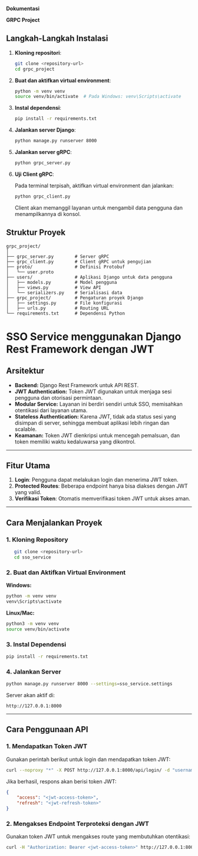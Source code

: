 **Dokumentasi**

**GRPC Project**
## Langkah-Langkah Instalasi

1. **Kloning repositori**:
   ```bash
   git clone <repository-url>
   cd grpc_project
   ```

2. **Buat dan aktifkan virtual environment**:
   ```bash
   python -m venv venv
   source venv/bin/activate  # Pada Windows: venv\Scripts\activate
   ```

3. **Instal dependensi**:
   ```bash
   pip install -r requirements.txt
   ```

4. **Jalankan server Django**:
   ```bash
   python manage.py runserver 8000
   ```

5. **Jalankan server gRPC**:
   ```bash
   python grpc_server.py
   ```

6. **Uji Client gRPC**:

   Pada terminal terpisah, aktifkan virtual environment dan jalankan:

   ```bash
   python grpc_client.py
   ```

   Client akan memanggil layanan untuk mengambil data pengguna dan menampilkannya di konsol.

## Struktur Proyek

```
grpc_project/
│
├── grpc_server.py        # Server gRPC
├── grpc_client.py        # Client gRPC untuk pengujian
├── proto/                # Definisi Protobuf
│   └── user.proto
├── users/                # Aplikasi Django untuk data pengguna
│   ├── models.py         # Model pengguna
│   ├── views.py          # View API
│   └── serializers.py    # Serialisasi data
├── grpc_project/         # Pengaturan proyek Django
│   ├── settings.py       # File konfigurasi
│   ├── urls.py           # Routing URL
└── requirements.txt      # Dependensi Python
```

# **SSO Service menggunakan Django Rest Framework dengan JWT**  

## **Arsitektur**  
- **Backend:** Django Rest Framework untuk API REST.
- **JWT Authentication:** Token JWT digunakan untuk menjaga sesi pengguna dan otorisasi permintaan.
- **Modular Service:** Layanan ini berdiri sendiri untuk SSO, memisahkan otentikasi dari layanan utama.
- **Stateless Authentication:** Karena JWT, tidak ada status sesi yang disimpan di server, sehingga membuat aplikasi lebih ringan dan scalable.  
- **Keamanan:** Token JWT dienkripsi untuk mencegah pemalsuan, dan token memiliki waktu kedaluwarsa yang dikontrol.

---

## **Fitur Utama**  
1. **Login**: Pengguna dapat melakukan login dan menerima JWT token.  
2. **Protected Routes**: Beberapa endpoint hanya bisa diakses dengan JWT yang valid.  
3. **Verifikasi Token**: Otomatis memverifikasi token JWT untuk akses aman.  

---

## **Cara Menjalankan Proyek**  

### **1. Kloning Repository**  
```bash
   git clone <repository-url>
   cd sso_service
```

### **2. Buat dan Aktifkan Virtual Environment**  
**Windows:**  
```bash
python -m venv venv
venv\Scripts\activate
```
**Linux/Mac:**  
```bash
python3 -m venv venv
source venv/bin/activate
```

### **3. Instal Dependensi**  
```bash
pip install -r requirements.txt
```

### **4. Jalankan Server**  
```bash
python manage.py runserver 8000 --settings=sso_service.settings
```

Server akan aktif di:  
```
http://127.0.0.1:8000
```

---

## **Cara Penggunaan API**  

### **1. Mendapatkan Token JWT**  
Gunakan perintah berikut untuk login dan mendapatkan token JWT:  
```bash
curl --noproxy "*" -X POST http://127.0.0.1:8000/api/login/ -d "username=alice&password=12345678"
```

Jika berhasil, respons akan berisi token JWT:  
```json
{
    "access": "<jwt-access-token>",
    "refresh": "<jwt-refresh-token>"
}
```

### **2. Mengakses Endpoint Terproteksi dengan JWT**  
Gunakan token JWT untuk mengakses route yang membutuhkan otentikasi:  
```bash
curl -H "Authorization: Bearer <jwt-access-token>" http://127.0.0.1:8000/api/protected/
```
